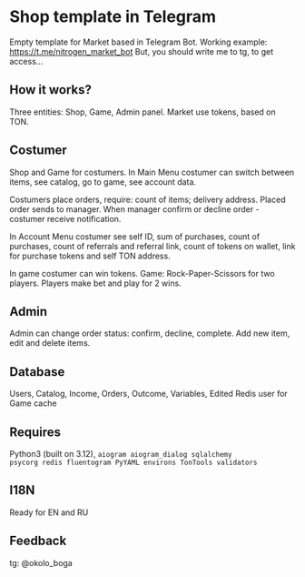 # Shop template in Telegram
Empty template for Market based in Telegram Bot. 
Working example: https://t.me/nitrogen_market_bot
But, you should write me to tg, to get access...

## How it works?
Three entities: Shop, Game, Admin panel. 
Market use tokens, based on TON.

## Costumer
Shop and Game for costumers. In Main Menu costumer can switch between items, see catalog, go to game, see account data.

Costumers place orders, require: count of items; delivery address. Placed order sends to manager. When manager confirm or decline order - costumer receive notification.

In Account Menu costumer see self ID, sum of purchases, count of purchases, count of referrals and referral link, count of tokens on wallet, link for purchase tokens and self TON address.

In game costumer can win tokens. Game: Rock-Paper-Scissors for two players. Players make bet and play for 2 wins.
## Admin
Admin can change order status: confirm, decline, complete. Add new item, edit and delete items.

## Database
Users, Catalog, Income, Orders, Outcome, Variables, Edited
Redis user for Game cache 

## Requires
Python3 (built on 3.12), <code>aiogram aiogram_dialog sqlalchemy psycorg redis fluentogram PyYAML environs TonTools validators</code>

## I18N
Ready for EN and RU

## Feedback
tg: @okolo_boga
